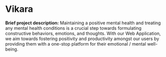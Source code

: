 # Vikara

**Brief project description:** 
Maintaining a positive mental health and treating any mental health conditions is a crucial step towards formulating constructive behaviors, emotions, and thoughts. With our Web Application, we aim towards fostering positivity and productivity amongst our users by providing them with a one-stop platform for their emotional / mental well-being. 

